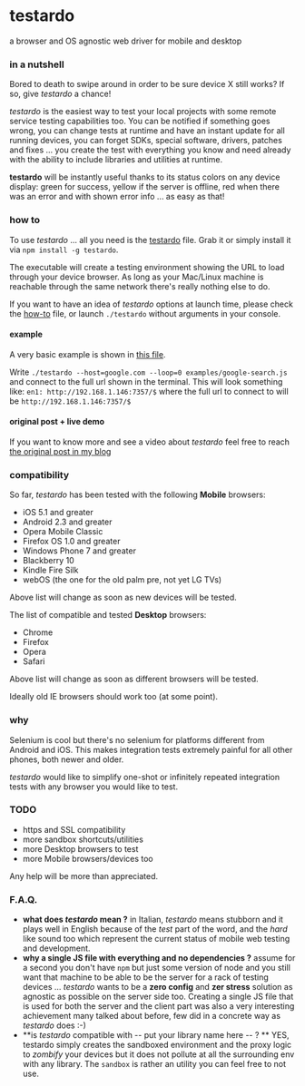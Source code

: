 testardo
===============================================================
  a browser and OS agnostic web driver for mobile and desktop


### in a nutshell
Bored to death to swipe around in order to be sure device X still works? If so, give _testardo_ a chance!

_testardo_ is the easiest way to test your local projects with some remote service testing capabilities too.
You can be notified if something goes wrong, you can change tests at runtime and have an instant update for all running devices, you can forget SDKs, special software, drivers, patches and fixes ... you create the test with everything you know and need already with the ability to include libraries and utilities at runtime.

**testardo** will be instantly useful thanks to its status colors on any device display: green for success, yellow if the server is offline, red when there was an error and with shown error info ... as easy as that!


### how to
To use _testardo_ ... all you need is the [testardo](build/testardo) file. Grab it or simply install it via `npm install -g testardo`.

The executable will create a testing environment showing the URL to load through your device browser.
As long as your Mac/Linux machine is reachable through the same network there's really nothing else to do.

If you want to have an idea of _testardo_ options at launch time, please check the [how-to](src/server/how-to.js) file, or launch `./testardo` without arguments in your console.

#### example
A very basic example is shown in [this file](examples/google-search.js).

Write `./testardo --host=google.com --loop=0 examples/google-search.js` and connect to the full url shown in the terminal.
This will look something like: `en1: http://192.168.1.146:7357/$` where the full url to connect to will be `http://192.168.1.146:7357/$`

#### original post + live demo
If you want to know more and see a video about _testardo_ feel free to reach [the original post in my blog](http://webreflection.blogspot.com/2014/01/testardo-browser-agnostic-js-web-driver.html)


### compatibility
So far, _testardo_ has been tested with the following **Mobile** browsers:

  * iOS 5.1 and greater
  * Android 2.3 and greater
  * Opera Mobile Classic
  * Firefox OS 1.0 and greater
  * Windows Phone 7 and greater
  * Blackberry 10
  * Kindle Fire Silk
  * webOS (the one for the old palm pre, not yet LG TVs)

Above list will change as soon as new devices will be tested.

The list of compatible and tested **Desktop** browsers:

  * Chrome
  * Firefox
  * Opera
  * Safari

Above list will change as soon as different browsers will be tested.

Ideally old IE browsers should work too (at some point).


### why
Selenium is cool but there's no selenium for platforms different from Android and iOS.
This makes integration tests extremely painful for all other phones, both newer and older.

_testardo_ would like to simplify one-shot or infinitely repeated integration tests with any browser you would like to test.


### TODO

  * https and SSL compatibility
  * more sandbox shortcuts/utilities
  * more Desktop browsers to test
  * more Mobile browsers/devices too

Any help will be more than appreciated.

### F.A.Q.

  * **what does _testardo_ mean ?** in Italian, _testardo_ means stubborn and it plays well in English because of the _test_ part of the word, and the _hard_ like sound too which represent the current status of mobile web testing and development.
  * **why a single JS file with everything and no dependencies ?** assume for a second you don't have `npm` but just some version of node and you still want that machine to be able to be the server for a rack of testing devices ... _testardo_ wants to be a **zero config** and **zer stress** solution as agnostic as possible on the server side too. Creating a single JS file that is used for both the server and the client part was also a very interesting achievement many talked about before, few did in a concrete way as _testardo_ does :-)
  * **is _testardo_ compatible with -- put your library name here -- ? ** YES, testardo simply creates the sandboxed environment and the proxy logic to _zombify_ your devices but it does not pollute at all the surrounding env with any library. The `sandbox` is rather an utility you can feel free to not use.
